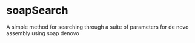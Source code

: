 # soapSearch
A simple method for searching through a suite of parameters for de novo assembly using soap denovo
